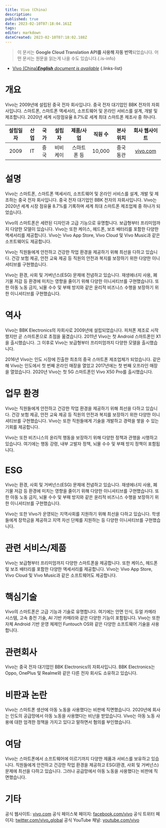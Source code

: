 ```yaml
---
title: Vivo (China)
description: 
published: true
date: 2023-02-10T07:18:04.161Z
tags: 
editor: markdown
dateCreated: 2023-02-10T07:18:02.188Z
---
```


> 이 문서는 **Google Cloud Translation API를 사용해 자동 번역**되었습니다.
어떤 문서는 원문을 읽는게 나을 수도 있습니다.{.is-info}



- [Vivo (China)***English** document is available*](/en/Knowledge-base/Dictionary/Company/vivo-china)
{.links-list}


# 개요

Vivo는 2009년에 설립된 중국 전자 회사입니다. 중국 전자 대기업인 BBK 전자의 자회사입니다. 스마트폰, 스마트폰 액세서리, 소프트웨어 및 온라인 서비스를 설계, 개발 및 제조합니다. 2020년 세계 시장점유율 8.7%로 세계 최대 스마트폰 제조사 중 하나다.

| 설립일자 | 산업 | 국가 | 설립자 | 제품/사업 | 직원 수 | 본사위치 | 회사 웹사이트 |
| :----------------: | :-----: | :----: | :----: | :--------------: | :----------------: | :--------------------: | :-------------: |
| 2009 | IT | 중국 | 비비케이 | 스마트폰 등 | 10,000 | 중국 동관 | [vivo.com](https://www.vivo.com/) |

# 설명

Vivo는 스마트폰, 스마트폰 액세서리, 소프트웨어 및 온라인 서비스를 설계, 개발 및 제조하는 중국 전자 회사입니다. 중국 전자 대기업인 BBK 전자의 자회사입니다. Vivo는 2020년 세계 시장 점유율 8.7%를 기록하며 세계 최대 스마트폰 제조업체 중 하나가 되었습니다.

Vivo의 스마트폰은 세련된 디자인과 고급 기능으로 유명합니다. 보급형부터 프리미엄까지 다양한 모델이 있습니다. Vivo는 또한 케이스, 헤드폰, 보조 배터리를 포함한 다양한 액세서리를 제공합니다. Vivo는 Vivo App Store, Vivo Cloud 및 Vivo Music과 같은 소프트웨어도 제공합니다.

Vivo는 직원들에게 안전하고 건강한 작업 환경을 제공하기 위해 최선을 다하고 있습니다. 건강 보험 제공, 안전 교육 제공 등 직원의 안전과 복지를 보장하기 위한 다양한 이니셔티브를 구현했습니다.

Vivo는 환경, 사회 및 거버넌스(ESG) 문제에 전념하고 있습니다. 재생에너지 사용, 폐기물 저감 등 환경에 미치는 영향을 줄이기 위해 다양한 이니셔티브를 구현했습니다. 또한 아동 노동 금지, 뇌물 수수 및 부패 방지와 같은 윤리적 비즈니스 수행을 보장하기 위한 이니셔티브를 구현했습니다.

# 역사

Vivo는 BBK Electronics의 자회사로 2009년에 설립되었습니다. 피처폰 제조로 시작했지만 곧 스마트폰으로 초점을 옮겼습니다. 2011년 Vivo는 첫 Android 스마트폰인 X1을 출시했습니다. 그 이후로 Vivo는 보급형부터 프리미엄까지 다양한 모델을 출시했습니다.

2016년 Vivo는 인도 시장에 진출한 최초의 중국 스마트폰 제조업체가 되었습니다. 같은 해 Vivo는 인도에서 첫 번째 온라인 매장을 열었고 2017년에는 첫 번째 오프라인 매장을 열었습니다. 2020년 Vivo는 첫 5G 스마트폰인 Vivo X50 Pro를 출시했습니다.

# 업무 환경

Vivo는 직원들에게 안전하고 건강한 작업 환경을 제공하기 위해 최선을 다하고 있습니다. 건강 보험 제공, 안전 교육 제공 등 직원의 안전과 복지를 보장하기 위한 다양한 이니셔티브를 구현했습니다. Vivo는 또한 직원들에게 기술을 개발하고 경력을 쌓을 수 있는 기회를 제공합니다.

Vivo는 또한 비즈니스의 윤리적 행동을 보장하기 위해 다양한 정책과 관행을 시행하고 있습니다. 여기에는 행동 강령, 내부 고발자 정책, 뇌물 수수 및 부패 방지 정책이 포함됩니다.

# ESG

Vivo는 환경, 사회 및 거버넌스(ESG) 문제에 전념하고 있습니다. 재생에너지 사용, 폐기물 저감 등 환경에 미치는 영향을 줄이기 위해 다양한 이니셔티브를 구현했습니다. 또한 아동 노동 금지, 뇌물 수수 및 부패 방지와 같은 윤리적 비즈니스 수행을 보장하기 위한 이니셔티브를 구현했습니다.

Vivo는 또한 Vivo가 운영되는 지역사회를 지원하기 위해 최선을 다하고 있습니다. 학생들에게 장학금을 제공하고 지역 자선 단체를 지원하는 등 다양한 이니셔티브를 구현했습니다.

# 관련 서비스/제품

Vivo는 보급형부터 프리미엄까지 다양한 스마트폰을 제공합니다. 또한 케이스, 헤드폰 및 보조 배터리를 포함한 다양한 액세서리를 제공합니다. Vivo는 Vivo App Store, Vivo Cloud 및 Vivo Music과 같은 소프트웨어도 제공합니다.

# 핵심기술

Vivo의 스마트폰은 고급 기능과 기술로 유명합니다. 여기에는 안면 인식, 듀얼 카메라 시스템, 고속 충전 기술, AI 기반 카메라와 같은 다양한 기능이 포함됩니다. Vivo는 또한 자체 Android 기반 운영 체제인 Funtouch OS와 같은 다양한 소프트웨어 기술을 사용합니다.

# 관련회사

Vivo는 중국 전자 대기업인 BBK Electronics의 자회사입니다. BBK Electronics는 Oppo, OnePlus 및 Realme와 같은 다른 전자 회사도 소유하고 있습니다.

# 비판과 논란

Vivo는 스마트폰 생산에 아동 노동을 사용했다는 비판에 직면했습니다. 2020년에 회사는 인도의 공급망에서 아동 노동을 사용했다는 비난을 받았습니다. Vivo는 아동 노동 사용에 대한 엄격한 정책을 가지고 있다고 말하면서 혐의를 부인했습니다.

# 여담

Vivo는 스마트폰에서 소프트웨어에 이르기까지 다양한 제품과 서비스를 보유하고 있습니다. 직원들에게 안전하고 건강한 작업 환경을 제공하고 ESG(환경, 사회 및 거버넌스) 문제에 최선을 다하고 있습니다. 그러나 공급망에서 아동 노동을 사용했다는 비판에 직면했습니다.

# 기타

공식 웹사이트: [vivo.com](https://www.vivo.com/)
공식 페이스북 페이지: [facebook.com/vivo](https://www.facebook.com/vivo)
공식 트위터 페이지: [twitter.com/vivo_global](https://twitter.com/vivo_global)
공식 YouTube 채널: [youtube.com/vivo](https://www.youtube.com/vivo)